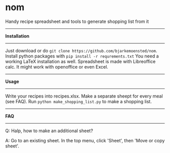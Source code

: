 # nom
Handy recipe spreadsheet and tools to generate shopping list from it

***
**Installation**
***
Just download or do `git clone https://github.com/bjarkemoensted/nom`.
Install python packages with `pip install -r requrements.txt`
You need a working LaTeX installation as well.
Spreadsheet is made with Libreoffice calc. It might work with openoffice or even Excel.

***
**Usage**
***
Write your recipes into recipes.xlsx. Make a separate sheept for every meal (see FAQ). Run `python make_shopping_list.py` to make a shopping list.

***
**FAQ**
***
Q: Halp, how to make an additional sheet?

A: Go to an existing sheet. In the top menu, click 'Sheet', then 'Move or copy sheet'.